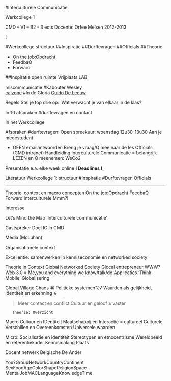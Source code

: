 

#Interculturele Communicatie
 
Werkcollege 1

CMD – V1 – B2 -  3 ects
Docente: Orfee Melsen
2012-2013

!

#Werkcollege structuur
##Inspiratie
##Durftevragen
##Officials 
##Theorie
- On the job:Opdracht
- FeedbaQ
- Forward

##Inspiratie
open ruimte 
Vrijplaats 
LAB

miscommunicatie 
#Kabouter Wesley                        
[calzone](http://www.youtube.com/watch?v=qtYdQgtzcE8)
#In de Gloria
[Guido De Leeuw](http://www.youtube.com/watch?v=_D2rDLjtmZE)
 

Regels
Stel je top drie op:
‘Wat verwacht je van elkaar in de klas?’

In 10 afspraken
#durftevragen en contact

In het Werkcollege

Afspraken #durftevragen:
Open spreekuur: woensdag 12u30-13u30
Aan je medestudent
- GEEN emailantwoorden
Breng je vraag/Q mee naar de les
Officials
(CMD intranet)
Handleiding Interculturele Communicatie
= belangrijk
LEZEN en Q meenemen: WeCo2

Presentatie e.a. elke week online
____________! Deadlines !_____________



Literatuur
Werkcollege 1: structuur
#Inspiratie
#Durftevragen
Officials
____________________________________________________________________________________
Theorie: context en macro concepten
On the job:Opdracht
FeedbaQ
Forward
Interculturele Mmm?!

Interesse

Let’s Mind the Map 
‘Interculturele communicatie’

Gastspreker
Doel IC in CMD

Media (McLuhan)
 
Organisationele context

Excellentie: samenwerken in 
kenniseconomie en networked society

Theorie in Context
Global Networked Society
Glocal entrepreneur
WWW? Web 3.0 = Me,you and everything we know/talk/do
Applicaties   ‘Think Mobile’
Globalisering

Global Village 
Chaos  ⌘
Politieke systemen⌥√
Waarden als gelijkheid, identiteit en erkenning ∧

> Meer contact en conflict
> Cultuur en geloof ≥ vaster

       Theorie: Overzicht
Macro 
Cultuur en IDentiteit
Maatschappij en Interactie = cultureel
Culturele Verschillen en Overeenkomsten
Universele waarden

Micro: 
Socialisatie en identiteit
Stereotypen en etnocentrisme 
Wereldbeeld en referentiekader
Kennismaking
Plaats


Docent
netwerk
Belgische
De Ander

You?GroupNetworkCountryContinent
SexFoodAgeColorShapeReligionSpace
MentalJobMACLanguageKnowledgeTime

